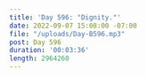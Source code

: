 ```yaml
---
title: 'Day 596: "Dignity."'
date: 2022-09-07 15:08:00 -07:00
file: "/uploads/Day-B596.mp3"
post: Day 596
duration: '00:03:36'
length: 2964260
---
```


